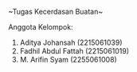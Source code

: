 ~Tugas Kecerdasan Buatan~

Anggota Kelompok:
1. Aditya Johansah (2215061039)
2. Fadhil Abdul Fattah (2215061019)
3. M. Arifin Syam (2255061008)
